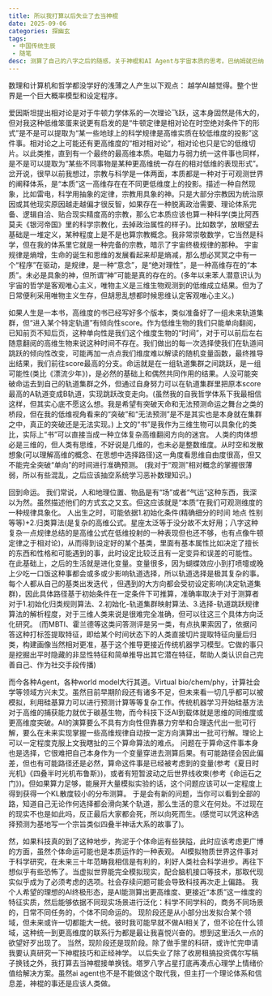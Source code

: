 ```yaml
---
title: 所以我打算以后失业了去当神棍
date: 2025-09-06
categories: 探幽玄
tags:
 - 中国传统生辰
 - 随笔
desc: 测算了自己的八字之后的随感，关于神棍和AI Agent与宇宙本质的思考。巴纳姆就巴纳姆吧心理作用也是作用所以我打算以后失业了去当神棍。
---
```


数理和计算机和哲学都没学好的浅薄之人产生以下观点：
越学AI越觉得。整个世界是一个巨大概率模型和设定程序。

爱因斯坦提出相对论是对于牛顿力学体系的一次理论飞跃，这本身固然是伟大的，但对我这种低维笨蛋来说更有启发的是“牛顿定律是相对论在时空绝对条件下的形式”是不是可以提取为“某一些地球上的科学规律是高维实质在较低维度的投影”这件事。相对论之上可能还有更高维度的“相对相对论”，相对论也只是它的低维切片。以此类推，直到有一个最终的最高维本质。电磁力与弱力统一这件事也同样，是不是可以提取为“某些不同事物是某种更高维统一存在的相对低维的表现形式”。
岔开说，很早以前我想过，宗教与科学是一体两面，本质都是一种对于可观测世界的阐释体系，是“本质”这一高维存在在不同更低维度上的投影。描述一种自然现象，比如雷电，科学用抽象的定律，宗教用具象的神。只是大部分宗教因为统治原因或其他现实原因越走越偏才很反智，如果存在一种脱离政治需要、理论体系完备、逻辑自洽、贴合现实精度高的宗教，那么它本质应该也算一种科学(类比阿西莫夫《银河帝国》里的科学宗教化，去掉政治属性的样子)。比如数学，放眼望去基础是一堆定义，某种程度上是不是也算宗教概念。我非常崇敬数学，它当然是科学，但在我的体系里它就是一种完备的宗教，暗示了宇宙终极规律的那种。
宇宙规律是熵增，生命的诞生和思维的发展看起来却是熵减，那么想必冥冥之中有一个“程序”在驱动，是规律，是一种“意念”，是“绝对理性”，是一种高维存在的“本质”。未必是具象的神，但所谓“神”可能是真的存在的。(多年以来苯人潜意识认为宇宙的哲学是客观唯心主义，唯物主义是三维生物观测到的低维成立结果。但为了日常便利采用唯物主义生存，但胡思乱想都时候思维认定客观唯心主义。)

如果人生是一本书，高维度的书已经写好多个版本，类似准备好了一组未来轨道集群，但“进入某个特定轨道”有倾向性score。作为低维生物的我们只能单向翻阅，已知前页不知后页，这种单向性是我们这个维度生物的“时间”，对于可以前后左右随意翻阅的高维生物来说这种时间不存在。我们做出的每一次选择使我们在轨道间跳跃的倾向性改变，可能再加一点点我们维度难以解读的随机变量函数，最终推导出结果，我们前往score最高的分支。命运就是在一组轨道集群之间跳跃，是一组可能性(类比《漂流少年》)，是必然的基础上和偶然共同作用的结果。人没可能突破命运去到自己的轨道集群之外，但通过自身努力可以在轨道集群里把原本score最高的A轨道变成B轨道，实现跳跃改变走向。(虽然我的自我哲学体系下我最相信这样，但其实心底不愿这么想。我是希望有突破天命和无法预测命运之舞台之类的桥段，但在我的低维视角看来的“突破”和“无法预测”是不是其实也是本身就在集群之中，真正的突破还是无法实现。)
上文的“书”是我作为三维生物可以具象化的类比，实际上“书”可以直接当成一种立体复杂高维翻阅方向的迷宫。
人类的肉体想必是三维的，但人类有思维，不好说是几维的，也未必是整数维度。从时空和发散想象(可以理解高维的概念、在思想中选择路径)这一角度看思维自由度很高，但又不能完全突破“单向”的时间进行准确预测。
(我对于“观测”相对概念的掌握很薄弱，所以有些混乱，之后应该抽空系统学习恶补数理知识。)

回到命运。
我们常说，人和地理位置、物品是有“场”或者“气运”这种东西，我深以为然。虽然描述他们的方式玄之又玄。但这应该就是“本质”在我们可观测维度的一种规律具象化。
人出生之时，可能依据1.初始化条件(精确细分的时间 地点 性别 等等)+2.归类算法(是复杂的高维公式。星座太泛等于没分故不太好用；八字这种复杂一点规律总结的是高维公式在低维投射的一种表现但也还不够，也有点像牛顿定律之于相对论)，从而得到设定好的某个基类，里面有基本属性比如决定了擅长的东西和性格和可能遇到的事，此时设定比较泛且有一定变异和误差的可能性。
在此基础上，之后的生活就是进化变量。变量很多，因为蝴蝶效应小到打喷嚏或晚上少吃一口饭这种事都会或多或少影响轨道选择，所以轨道选择是极其复杂的事。
每个人都从自己的基类出发迭代 ，但遇到的大方向都会受初设定影响(决定轨道集群)，因此具体路径基于初始条件在一定条件下可推算，准确率取决于对于测算者对于1.初始化归类规则算法、2.初始化-轨道集群映射算法、3.选择-轨道跳跃规律算法的解析程度，对于三维人类来说是很难完全准确，但可以往这三个具体方向泛化研究。
(而MBTI、霍兰德等这类问答测评是另一类，有点执果索因了，依据问答这种打标签提取特征，即给某个时间状态下的人类直接切片提取特征向量后归类，构建画像当然相对更准，基于这个推导更接近传统机器学习模型。它做的事只是挖掘出平时隐藏的非显性特征和简单推导出其它潜在特征，帮助人类认识自己完善自己、作为社交手段传播)

而今各种Agent，各种world model大行其道。Virtual bio/chem/phy，计算社会学等领域方兴未艾。虽然目前早期阶段还有诸多不足，但未来看一切几乎都可以被模拟，利用硅基算力可以进行预测计算等等复杂工作。传统机器学习开始硅基方法对于高维的捕获能力就优于碳基生物，而今科技下泛AI到载体就是思维的同维度或更高维度突破。AI的演算要么不具有方向性但靠暴力穷举和合理迭代出一批可行解，要么在未来实现掌握一些高维规律自动按一定方向演算出一批可行解。理论上可以一定程度克服上文我瞎扯的三个算命算法的难点。
问题在于算命这件事本身也是选择，它很难把自己本身作为一个变量穿进去测算后果。有可能路径会因此偏差，但也有可能路径还是必然，算命这件事是已经被考虑到的变量(参考《夏日时光机》《四叠半时光机布鲁斯》)，或者有短暂波动之后世界线收束(参考《命运石之门》)。但如果算力足够，能展开大量模拟实验的话，这个问题应该可以一定程度上得到获得一个KL散度较小的分布测算。
于是会有新的问题，当你可以看到全部的路，知道自己无论作何选择都会滑向某个轨道，那么生活的意义在何处。不过现在的现实不也是如此吗，反正最后大家都会死，所以向死而生。(感觉可以凭这种选择预测为基地写一个宗旨类似四叠半神话大系的故事了)。

然，如果科技真的到了这种地步，拘泥于个体命运有些狭隘，此时应该考虑更广博的方面，虽然个体命运可能也是本质运作的一种表观。
AI模拟物质世界这件事对于科学研究，在未来三十年范畴我相信是有利的，利好人类社会科学进步。再往下想似乎有些恐怖了。当虚拟世界能完全模拟现实，配合脑机接口等技术，那取代现实似乎成为了必须考虑的选项。社会存续问题可能会导致科技再次走上偏路。
我个人希望的理想的AI终极形态，是AI能测算出更高维度、更接近“本质”这一维度的特征实质，然后能够依据不同现实场景进行泛化：科学不同学科的，商务不同场景的，日常不同任务的，个体不同命运的。
现阶段还是从小部分出发拟合某个领域，但未来或许一切都能大一统。彼时我可能早就不做AI相关了，但不论在什么领域，这种统一到更高维度的联系行为都是最让我喜悦兴奋的。想到这里活久一点的欲望好歹出现了。
当然，现阶段还是现阶段。除了做手里的科研，或许忙完申请我要认真研究一下神棍技巧和正经神学。
以后失业了除了收房租搞投资偶尔写稿子换钱之外，我打算去当神棍接单换钱。塔罗八字占星打底再凑点心理学上情绪价值给解决方案。虽然ai agent也不是不能做这个取代我，但主打一个理论体系和信息差，神棍的事还是应该人类做。